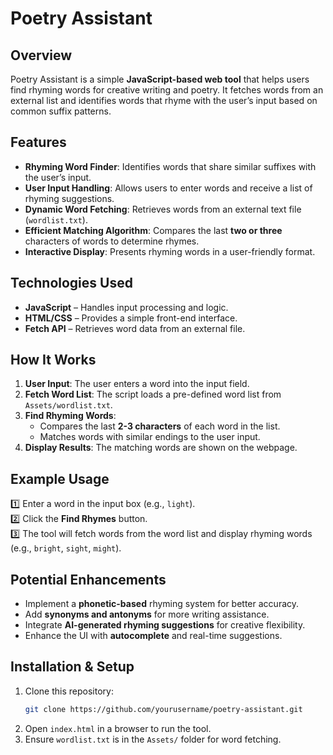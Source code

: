 # **Poetry Assistant**

## **Overview**
Poetry Assistant is a simple **JavaScript-based web tool** that helps users find rhyming words for creative writing and poetry. It fetches words from an external list and identifies words that rhyme with the user’s input based on common suffix patterns.

## **Features**
- **Rhyming Word Finder**: Identifies words that share similar suffixes with the user’s input.
- **User Input Handling**: Allows users to enter words and receive a list of rhyming suggestions.
- **Dynamic Word Fetching**: Retrieves words from an external text file (`wordlist.txt`).
- **Efficient Matching Algorithm**: Compares the last **two or three** characters of words to determine rhymes.
- **Interactive Display**: Presents rhyming words in a user-friendly format.

## **Technologies Used**
- **JavaScript** – Handles input processing and logic.
- **HTML/CSS** – Provides a simple front-end interface.
- **Fetch API** – Retrieves word data from an external file.

## **How It Works**
1. **User Input**: The user enters a word into the input field.
2. **Fetch Word List**: The script loads a pre-defined word list from `Assets/wordlist.txt`.
3. **Find Rhyming Words**:
   - Compares the last **2-3 characters** of each word in the list.
   - Matches words with similar endings to the user input.
4. **Display Results**: The matching words are shown on the webpage.

## **Example Usage**
1️⃣ Enter a word in the input box (e.g., `light`).  
2️⃣ Click the **Find Rhymes** button.  
3️⃣ The tool will fetch words from the word list and display rhyming words (e.g., `bright`, `sight`, `might`).  

## **Potential Enhancements**
- Implement a **phonetic-based** rhyming system for better accuracy.
- Add **synonyms and antonyms** for more writing assistance.
- Integrate **AI-generated rhyming suggestions** for creative flexibility.
- Enhance the UI with **autocomplete** and real-time suggestions.

## **Installation & Setup**
1. Clone this repository:
   ```bash
   git clone https://github.com/yourusername/poetry-assistant.git
   ```
2. Open `index.html` in a browser to run the tool.
3. Ensure `wordlist.txt` is in the `Assets/` folder for word fetching.
